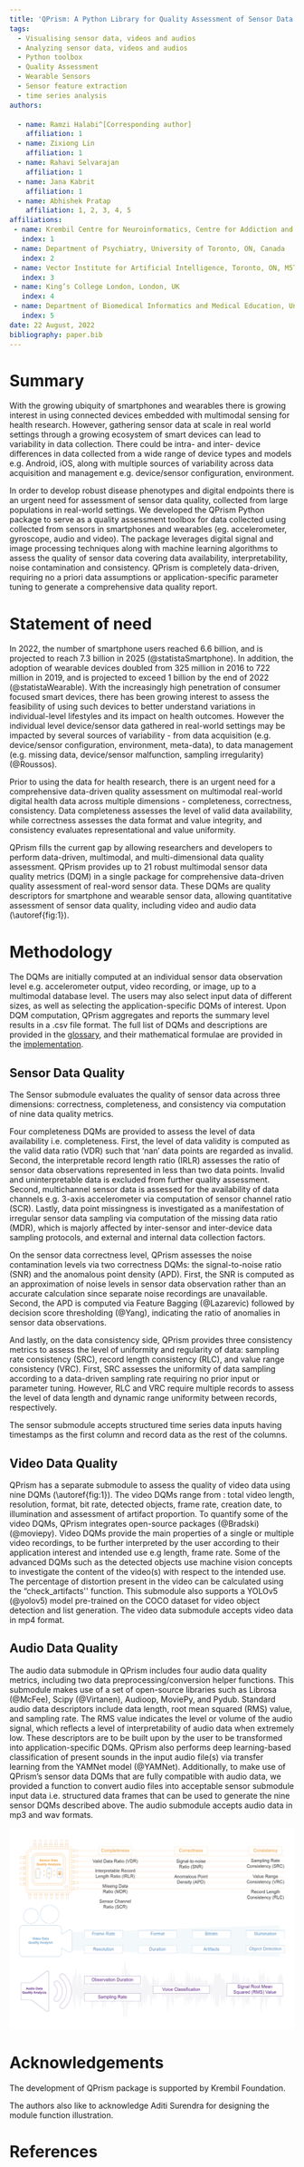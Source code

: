 ```yaml
---
title: 'QPrism: A Python Library for Quality Assessment of Sensor Data Collected in Real-world Settings '
tags:
  - Visualising sensor data, videos and audios
  - Analyzing sensor data, videos and audios
  - Python toolbox
  - Quality Assessment
  - Wearable Sensors
  - Sensor feature extraction
  - time series analysis
authors:
  
  - name: Ramzi Halabi^[Corresponding author]
    affiliation: 1
  - name: Zixiong Lin
    affiliation: 1
  - name: Rahavi Selvarajan
    affiliation: 1
  - name: Jana Kabrit
    affiliation: 1
  - name: Abhishek Pratap
    affiliation: 1, 2, 3, 4, 5
affiliations:
 - name: Krembil Centre for Neuroinformatics, Centre for Addiction and Mental Health, Toronto, ON, Canada
   index: 1
 - name: Department of Psychiatry, University of Toronto, ON, Canada
   index: 2
 - name: Vector Institute for Artificial Intelligence, Toronto, ON, M5T 1R8, Canada
   index: 3
 - name: King’s College London, London, UK
   index: 4
 - name: Department of Biomedical Informatics and Medical Education, University of Washington, Seattle, WA, USA
   index: 5
date: 22 August, 2022
bibliography: paper.bib
---
```



# Summary

With the growing ubiquity of smartphones and wearables there is growing interest in using connected devices embedded with multimodal sensing for health research.  However, gathering sensor data at scale in real world settings through a growing ecosystem of smart devices can lead to variability in data collection. There could be intra- and inter- device differences in data collected from a wide range of device types and models e.g. Android, iOS, along with multiple sources of variability across data acquisition and management e.g. device/sensor configuration, environment.

In order to develop robust disease phenotypes and digital endpoints there is an urgent need  for  assessment of sensor data quality, collected from large populations in real-world settings. We developed the QPrism Python package to serve as a quality assessment toolbox for data collected using collected from sensors in smartphones and wearables (eg. accelerometer, gyroscope, audio and video). The package leverages digital signal and image processing techniques along with machine learning algorithms to assess the quality of sensor data covering data availability, interpretability, noise contamination and consistency. QPrism is completely data-driven, requiring no a priori data assumptions or application-specific parameter tuning to generate a comprehensive data quality report.

# Statement of need

In 2022, the number of smartphone users reached 6.6 billion, and is projected to reach 7.3 billion in 2025 (@statistaSmartphone). In addition, the adoption of wearable devices doubled from 325 million in 2016 to 722 million in 2019, and is projected to exceed 1 billion by the end of 2022 (@statistaWearable). With the increasingly high penetration of consumer focused smart devices, there has been growing interest to assess the feasibility of using such devices to better understand variations in individual-level lifestyles and its impact on health outcomes. However the individual level device/sensor data gathered in real-world settings may be impacted by several sources of variability - from data acquisition (e.g. device/sensor configuration, environment, meta-data), to data management (e.g. missing data, device/sensor malfunction, sampling irregularity) (@Roussos).

Prior to using the data for health research, there is an urgent need for a comprehensive data-driven quality assessment on multimodal real-world digital health data across  multiple dimensions -  completeness, correctness, consistency. Data completeness assesses the level of valid data availability, while correctness assesses the data format and value integrity, and consistency evaluates representational and value uniformity.  

QPrism fills the current gap by allowing researchers and developers to perform data-driven, multimodal, and multi-dimensional data quality assessment. QPrism provides up to 21 robust multimodal sensor data quality metrics (DQM) in a single package for comprehensive data-driven quality assessment of real-word sensor data. These DQMs are quality descriptors for smartphone and wearable sensor data, allowing quantitative assessment of sensor data quality, including video and audio data (\autoref{fig:1}).

# Methodology

The DQMs are initially computed at an individual sensor data observation level e.g. accelerometer output, video recording, or image, up to a multimodal database level. The users may also select input data of different sizes, as well as selecting the application-specific DQMs of interest. Upon DQM computation, QPrism aggregates and reports the summary level results in a .csv file format. The full list of DQMs and descriptions are provided in the [glossary](https://qprism.readthedocs.io/en/latest/glossary.html), and their mathematical formulae are provided in the [implementation](https://qprism.readthedocs.io/en/latest/inplementation.html).

## Sensor Data Quality

The Sensor submodule evaluates the quality of sensor data across three dimensions: correctness, completeness, and consistency via computation of nine data quality metrics. 

Four completeness DQMs are provided to assess the level of data availability i.e. completeness. First, the level of data validity is computed as the valid data ratio (VDR) such that ‘nan’ data points are regarded as invalid. Second, the interpretable record length ratio (IRLR) assesses the ratio of sensor data observations represented in less than two data points. Invalid and uninterpretable data is excluded from further quality assessment. Second, multichannel sensor data is assessed for the availability of data channels e.g. 3-axis accelerometer via computation of sensor channel ratio (SCR). Lastly, data point missingness is investigated as a manifestation of irregular sensor data sampling via computation of the missing data ratio (MDR), which is majorly affected by inter-sensor and inter-device data sampling protocols, and external and internal data collection factors. 

On the sensor data correctness level, QPrism assesses the noise contamination levels via two correctness DQMs: the signal-to-noise ratio (SNR) and the anomalous point density (APD). First, the SNR is computed as an approximation of noise levels in sensor data observation rather than an accurate calculation since separate noise recordings are unavailable. Second, the APD is computed via Feature Bagging (@Lazarevic) followed by decision score thresholding (@Yang), indicating the ratio of anomalies in sensor data observations.

And lastly, on the data consistency side, QPrism provides three consistency metrics to assess the level of uniformity and regularity of data: sampling rate consistency (SRC), record length consistency (RLC), and value range consistency (VRC). First, SRC assesses the uniformity of data sampling according to a data-driven sampling rate requiring no prior input or parameter tuning. However, RLC and VRC require multiple records to assess the level of data length and dynamic range uniformity between records, respectively. 

The sensor submodule accepts structured time series data inputs having timestamps as the first column and record data as the rest of the columns. 

## Video Data Quality

QPrism has a separate submodule to assess the quality of video data using nine DQMs (\autoref{fig:1}). The video DQMs range from : total video length, resolution, format, bit rate, detected objects, frame rate, creation date, to illumination and assessment of artifact proportion. To quantify some of the video DQMs, QPrism integrates open-source packages (@Bradski)(@moviepy). Video DQMs provide the main properties of a single or multiple video recordings, to be further interpreted by the user according to their application interest and intended use e.g length, frame rate. Some of the advanced DQMs such as the detected objects use machine vision concepts to investigate the content of the video(s) with respect to the intended use. The percentage of distortion present in the video can be calculated using the “check_artifacts'' function. This submodule also supports a YOLOv5 (@yolov5) model pre-trained on the COCO dataset for video object detection and list generation. The video data submodule accepts video data in mp4 format.

## Audio Data Quality

The audio data submodule in QPrism includes four audio data quality metrics, including two data preprocessing/conversion helper functions. This submodule makes use of a set of open-source libraries such as Librosa (@McFee), Scipy (@Virtanen), Audioop, MoviePy, and Pydub. Standard audio data descriptors include data length, root mean squared (RMS) value, and sampling rate. The RMS value indicates the level or volume of the audio signal, which reflects a level of interpretability of audio data when extremely low. These descriptors are to be built upon by the user to be transformed into application-specific DQMs. QPrism also performs deep learning-based classification of present sounds in the input audio file(s) via transfer learning from the YAMNet model (@YAMNet). Additionally, to make use of QPrism’s sensor data DQMs that are fully compatible with audio data, we provided a function to convert audio files into acceptable sensor submodule input data i.e. structured data frames that can be used to generate the nine sensor DQMs described above. The audio submodule  accepts audio data in mp3 and wav formats.

![QPrism Submodules and Functions \label{fig:1}](figures/Figure1.png)


# Acknowledgements

The development of QPrism package is supported by Krembil Foundation.

The authors also like to acknowledge Aditi Surendra for designing the module function illustration.

# References